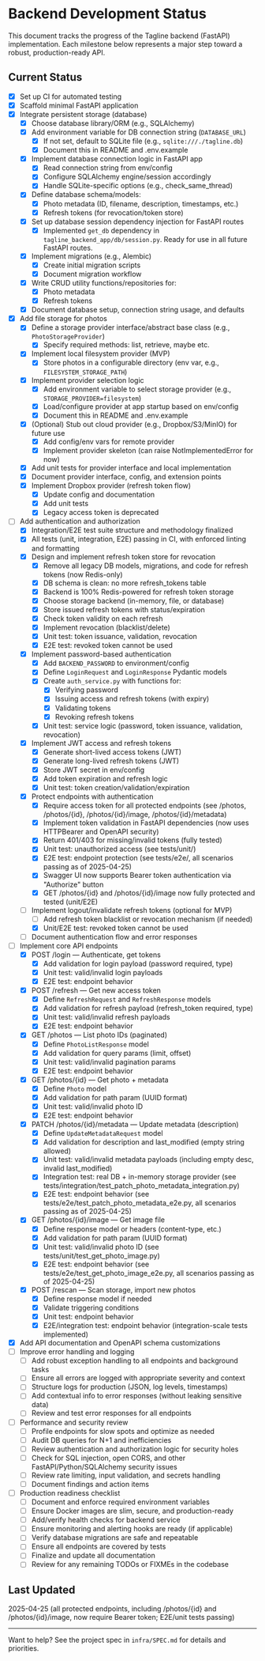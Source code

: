 # Backend Development Status

This document tracks the progress of the Tagline backend (FastAPI) implementation. Each milestone below represents a major step toward a robust, production-ready API.

## Current Status

- [x] Set up CI for automated testing
- [x] Scaffold minimal FastAPI application
- [x] Integrate persistent storage (database)
    - [x] Choose database library/ORM (e.g., SQLAlchemy)
    - [x] Add environment variable for DB connection string (`DATABASE_URL`)
        - [x] If not set, default to SQLite file (e.g., `sqlite:///./tagline.db`)
        - [x] Document this in README and .env.example
    - [x] Implement database connection logic in FastAPI app
        - [x] Read connection string from env/config
        - [x] Configure SQLAlchemy engine/session accordingly
        - [x] Handle SQLite-specific options (e.g., check_same_thread)
    - [x] Define database schema/models:
        - [x] Photo metadata (ID, filename, description, timestamps, etc.)
        - [x] Refresh tokens (for revocation/token store)
    - [x] Set up database session dependency injection for FastAPI routes
        - [x] Implemented `get_db` dependency in `tagline_backend_app/db/session.py`. Ready for use in all future FastAPI routes.
    - [x] Implement migrations (e.g., Alembic)
        - [x] Create initial migration scripts
        - [x] Document migration workflow
    - [x] Write CRUD utility functions/repositories for:
        - [x] Photo metadata
        - [x] Refresh tokens
    - [x] Document database setup, connection string usage, and defaults
- [x] Add file storage for photos
    - [x] Define a storage provider interface/abstract base class (e.g., `PhotoStorageProvider`)
        - [x] Specify required methods: list, retrieve, maybe etc.
    - [x] Implement local filesystem provider (MVP)
        - [x] Store photos in a configurable directory (env var, e.g., `FILESYSTEM_STORAGE_PATH`)
    - [x] Implement provider selection logic
        - [x] Add environment variable to select storage provider (e.g., `STORAGE_PROVIDER=filesystem`)
        - [x] Load/configure provider at app startup based on env/config
        - [x] Document this in README and .env.example
    - [x] (Optional) Stub out cloud provider (e.g., Dropbox/S3/MinIO) for future use
        - [x] Add config/env vars for remote provider
        - [x] Implement provider skeleton (can raise NotImplementedError for now)
    - [x] Add unit tests for provider interface and local implementation
    - [x] Document provider interface, config, and extension points
    - [x] Implement Dropbox provider (refresh token flow)
        - [x] Update config and documentation
        - [x] Add unit tests
        - [x] Legacy access token is deprecated
- [ ] Add authentication and authorization
    - [x] Integration/E2E test suite structure and methodology finalized
    - [x] All tests (unit, integration, E2E) passing in CI, with enforced linting and formatting
    - [x] Design and implement refresh token store for revocation
        - [x] Remove all legacy DB models, migrations, and code for refresh tokens (now Redis-only)
        - [x] DB schema is clean: no more refresh_tokens table
        - [x] Backend is 100% Redis-powered for refresh token storage
        - [x] Choose storage backend (in-memory, file, or database)
        - [x] Store issued refresh tokens with status/expiration
        - [x] Check token validity on each refresh
        - [x] Implement revocation (blacklist/delete)
        - [x] Unit test: token issuance, validation, revocation
        - [x] E2E test: revoked token cannot be used
    - [x] Implement password-based authentication
        - [x] Add `BACKEND_PASSWORD` to environment/config
        - [x] Define `LoginRequest` and `LoginResponse` Pydantic models
        - [x] Create `auth_service.py` with functions for:
            - [x] Verifying password
            - [x] Issuing access and refresh tokens (with expiry)
            - [x] Validating tokens
            - [x] Revoking refresh tokens
        - [x] Unit test: service logic (password, token issuance, validation, revocation)
    - [x] Implement JWT access and refresh tokens
        - [x] Generate short-lived access tokens (JWT)
        - [x] Generate long-lived refresh tokens (JWT)
        - [x] Store JWT secret in env/config
        - [x] Add token expiration and refresh logic
        - [x] Unit test: token creation/validation/expiration
    - [x] Protect endpoints with authentication
        - [x] Require access token for all protected endpoints (see /photos, /photos/{id}, /photos/{id}/image, /photos/{id}/metadata)
        - [x] Implement token validation in FastAPI dependencies (now uses HTTPBearer and OpenAPI security)
        - [x] Return 401/403 for missing/invalid tokens (fully tested)
        - [x] Unit test: unauthorized access (see tests/unit/)
        - [x] E2E test: endpoint protection (see tests/e2e/, all scenarios passing as of 2025-04-25)
        - [x] Swagger UI now supports Bearer token authentication via "Authorize" button
        - [x] GET /photos/{id} and /photos/{id}/image now fully protected and tested (unit/E2E)
    - [ ] Implement logout/invalidate refresh tokens (optional for MVP)
        - [ ] Add refresh token blacklist or revocation mechanism (if needed)
        - [x] Unit/E2E test: revoked token cannot be used
    - [ ] Document authentication flow and error responses
- [ ] Implement core API endpoints
    - [x] POST /login — Authenticate, get tokens
        - [x] Add validation for login payload (password required, type)
        - [x] Unit test: valid/invalid login payloads
        - [x] E2E test: endpoint behavior
    - [x] POST /refresh — Get new access token
        - [x] Define `RefreshRequest` and `RefreshResponse` models
        - [x] Add validation for refresh payload (refresh_token required, type)
        - [x] Unit test: valid/invalid refresh payloads
        - [x] E2E test: endpoint behavior
    - [x] GET /photos — List photo IDs (paginated)
        - [x] Define `PhotoListResponse` model
        - [x] Add validation for query params (limit, offset)
        - [x] Unit test: valid/invalid pagination params
        - [x] E2E test: endpoint behavior
    - [x] GET /photos/{id} — Get photo + metadata
        - [x] Define `Photo` model
        - [x] Add validation for path param (UUID format)
        - [x] Unit test: valid/invalid photo ID
        - [x] E2E test: endpoint behavior
    - [x] PATCH /photos/{id}/metadata — Update metadata (description)
        - [x] Define `UpdateMetadataRequest` model
        - [x] Add validation for description and last_modified (empty string allowed)
        - [x] Unit test: valid/invalid metadata payloads (including empty desc, invalid last_modified)
        - [x] Integration test: real DB + in-memory storage provider (see tests/integration/test_patch_photo_metadata_integration.py)
        - [x] E2E test: endpoint behavior (see tests/e2e/test_patch_photo_metadata_e2e.py, all scenarios passing as of 2025-04-25)
    - [x] GET /photos/{id}/image — Get image file
        - [x] Define response model or headers (content-type, etc.)
        - [x] Add validation for path param (UUID format)
        - [x] Unit test: valid/invalid photo ID (see tests/unit/test_get_photo_image.py)
        - [x] E2E test: endpoint behavior (see tests/e2e/test_get_photo_image_e2e.py, all scenarios passing as of 2025-04-25)
    - [x] POST /rescan — Scan storage, import new photos
        - [x] Define response model if needed
        - [x] Validate triggering conditions
        - [x] Unit test: endpoint behavior
        - [x] E2E/integration test: endpoint behavior (integration-scale tests implemented)
- [x] Add API documentation and OpenAPI schema customizations
- [ ] Improve error handling and logging
    - [ ] Add robust exception handling to all endpoints and background tasks
    - [ ] Ensure all errors are logged with appropriate severity and context
    - [ ] Structure logs for production (JSON, log levels, timestamps)
    - [ ] Add contextual info to error responses (without leaking sensitive data)
    - [ ] Review and test error responses for all endpoints
- [ ] Performance and security review
    - [ ] Profile endpoints for slow spots and optimize as needed
    - [ ] Audit DB queries for N+1 and inefficiencies
    - [ ] Review authentication and authorization logic for security holes
    - [ ] Check for SQL injection, open CORS, and other FastAPI/Python/SQLAlchemy security issues
    - [ ] Review rate limiting, input validation, and secrets handling
    - [ ] Document findings and action items
- [ ] Production readiness checklist
    - [ ] Document and enforce required environment variables
    - [ ] Ensure Docker images are slim, secure, and production-ready
    - [ ] Add/verify health checks for backend service
    - [ ] Ensure monitoring and alerting hooks are ready (if applicable)
    - [ ] Verify database migrations are safe and repeatable
    - [ ] Ensure all endpoints are covered by tests
    - [ ] Finalize and update all documentation
    - [ ] Review for any remaining TODOs or FIXMEs in the codebase

## Last Updated
2025-04-25 (all protected endpoints, including /photos/{id} and /photos/{id}/image, now require Bearer token; E2E/unit tests passing)

---

Want to help? See the project spec in `infra/SPEC.md` for details and priorities.
